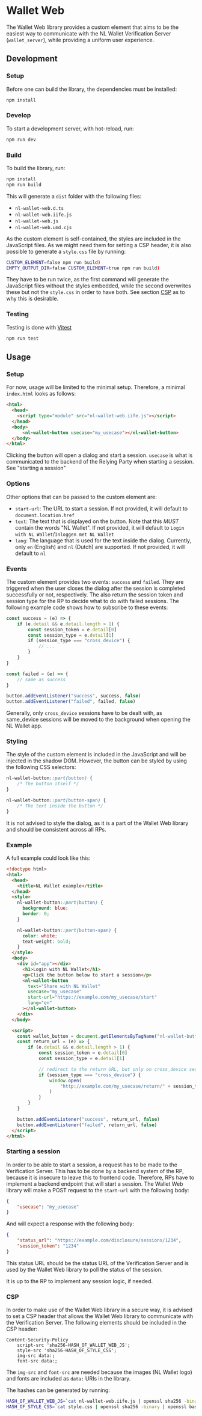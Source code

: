 # Wallet Web

The Wallet Web library provides a custom element that aims to be the easiest way to communicate with the NL Wallet Verification Server (`wallet_server`), while providing a uniform user experience.

## Development

### Setup

Before one can build the library, the dependencies must be installed:
```sh
npm install
```

### Develop

To start a development server, with hot-reload, run:
```sh
npm run dev
```

### Build

To build the library, run:
```sh
npm install
npm run build
```

This will generate a `dist` folder with the following files:
- `nl-wallet-web.d.ts`
- `nl-wallet-web.iife.js`
- `nl-wallet-web.js`
- `nl-wallet-web.umd.cjs`

As the custom element is self-contained, the styles are included in the JavaScript files. As we might need them for setting a CSP header, it is also possible to generate a `style.css` file by running:
```sh
CUSTOM_ELEMENT=false npm run build)
EMPTY_OUTPUT_DIR=false CUSTOM_ELEMENT=true npm run build)
```
They have to be run twice, as the first command will generate the JavaScript files without the styles embedded, while the second overwrites these but not the `style.css` in order to have both. See section [CSP](#csp) as to why this is desirable.

### Testing

Testing is done with [Vitest](https://vitest.dev/)
```sh
npm run test
```


## Usage

### Setup

For now, usage will be limited to the minimal setup. Therefore, a minimal `index.html` looks as follows:
```html
<html>
  <head>
    <script type="module" src="nl-wallet-web.iife.js"></script>
  </head>
  <body>
      <nl-wallet-button usecase="my_usecase"></nl-wallet-button>
  </body>
</html>
```

Clicking the button will open a dialog and start a session. `usecase` is what is communicated to the backend of the Relying Party when starting a session. See "starting a session"

### Options

Other options that can be passed to the custom element are:
- `start-url`: The URL to start a session. If not provided, it will default to `document.location.href`
- `text`: The text that is displayed on the button. Note that this *MUST* contain the words "NL Wallet". If not provided, it will default to `Login with NL Wallet`/`Inloggen met NL Wallet`
- `lang`: The language that is used for the text inside the dialog. Currently, only `en` (English) and `nl` (Dutch) are supported. If not provided, it will default to `nl`


### Events

The custom element provides two events: `success` and `failed`. They are triggered when the user closes the dialog after the session is completed successfully or not, respectively. The also return the session token and session type for the RP to decide what to do with failed sessions. The following example code shows how to subscribe to these events:
```javascript
const success = (e) => {
    if (e.detail && e.detail.length > 1) {
        const session_token = e.detail[0]
        const session_type = e.detail[1]
        if (session_type === "cross_device") {
            // ...
        }
    }
}

const failed = (e) => {
    // same as success
}

button.addEventListener("success", success, false)
button.addEventListener("failed", failed, false)
```

Generally, only `cross_device` sessions have to be dealt with, as same_device sessions will be moved to the background when opening the NL Wallet app.

### Styling

The style of the custom element is included in the JavaScript and will be injected in the shadow DOM. However, the button can be styled by using the following CSS selectors:
```css
nl-wallet-button::part(button) {
    /* The button itself */
}

nl-wallet-button::part(button-span) {
    /* The text inside the button */
}
```

It is not advised to style the dialog, as it is a part of the Wallet Web library and should be consistent across all RPs.

### Example

A full example could look like this:
```html
<!doctype html>
<html>
  <head>
    <title>NL Wallet example</title>
  </head>
  <style>
    nl-wallet-button::part(button) {
      background: blue;
      border: 0;
    }

    nl-wallet-button::part(button-span) {
      color: white;
      text-weight: bold;
    }
  </style>
  <body>
    <div id="app"></div>
      <h1>Login with NL Wallet</h1>
      <p>Click the button below to start a session</p>
      <nl-wallet-button
        text="Share with NL Wallet"
        usecase="my_usecase"
        start-url="https://example.com/my_usecase/start"
        lang="en"
      ></nl-wallet-button>
    </div>
  </body>

  <script>
    const wallet_button = document.getElementsByTagName("nl-wallet-button")
    const return_url = (e) => {
        if (e.detail && e.detail.length > 1) {
            const session_token = e.detail[0]
            const session_type = e.detail[1]

            // redirect to the return URL, but only on cross_device sessions
            if (session_type === "cross_device") {
                window.open(
                    "http://example.com/my_usecase/return/" + session_token
                )
            }
        }
    }

    button.addEventListener("success", return_url, false)
    button.addEventListener("failed", return_url, false)
  </script>
</html>
```

### Starting a session

In order to be able to start a session, a request has to be made to the Verification Server. This has to be done by a backend system of the RP, because it is insecure to leave this to frontend code. Therefore, RPs have to implement a backend endpoint that will start a session. The Wallet Web library will make a POST request to the `start-url` with the following body:
```json
{
    "usecase": "my_usecase"
}
```

And will expect a response with the following body:
```json
{
    "status_url": "https://example.com/disclosure/sessions/1234",
    "session_token": "1234"
}
```

This status URL should be the status URL of the Verification Server and is used by the Wallet Web library to poll the status of the session.

It is up to the RP to implement any session logic, if needed.

### CSP

In order to make use of the Wallet Web library in a secure way, it is advised to set a CSP header that allows the Wallet Web library to communicate with the Verification Server. The following elements should be included in the CSP header:
```
Content-Security-Policy
    script-src 'sha256-HASH_OF_WALLET_WEB_JS';
    style-src 'sha256-HASH_OF_STYLE_CSS';
    img-src data:;
    font-src data:;
```

The `img-src` and `font-src` are needed because the images (NL Wallet logo) and fonts are included as `data:` URIs in the library.

The hashes can be generated by running:
```sh
HASH_OF_WALLET_WEB_JS=`cat nl-wallet-web.iife.js | openssl sha256 -binary | openssl base64`
HASH_OF_STYLE_CSS=`cat style.css | openssl sha256 -binary | openssl base64`
```
